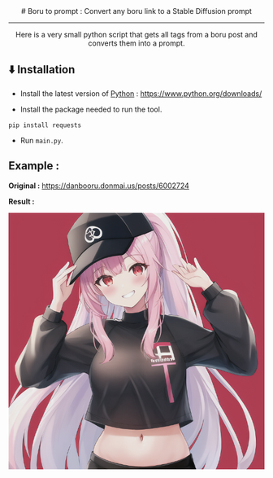<center># Boru to prompt : Convert any boru link to a Stable Diffusion prompt</center>
<hr>
<center>Here is a very small python script that gets all tags from a boru post and converts them into a prompt.</center>

## ⬇️ Installation

- Install the latest version of [Python](https://www.python.org/downloads/) : https://www.python.org/downloads/

- Install the package needed to run the tool.

```
pip install requests
```

- Run `main.py`.

## Example :

**Original :** https://danbooru.donmai.us/posts/6002724

**Result :** 

<img src="examples/1.png">
